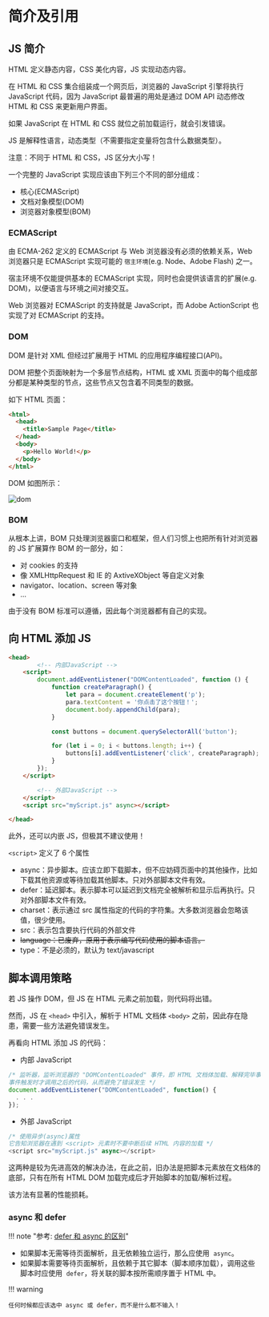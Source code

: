 # 简介及引用

## JS 简介

HTML 定义静态内容，CSS 美化内容，JS 实现动态内容。

在 HTML 和 CSS 集合组装成一个网页后，浏览器的 JavaScript 引擎将执行 JavaScript 代码，因为 JavaScript 最普遍的用处是通过 DOM API 动态修改 HTML 和 CSS 来更新用户界面。

如果 JavaScript 在 HTML 和 CSS 就位之前加载运行，就会引发错误。

JS 是解释性语言，动态类型（不需要指定变量将包含什么数据类型）。

注意：不同于 HTML 和 CSS，JS 区分大小写！

一个完整的 JavaScript 实现应该由下列三个不同的部分组成：

- 核心(ECMAScript)
- 文档对象模型(DOM)
- 浏览器对象模型(BOM)

### ECMAScript

由 ECMA-262 定义的 ECMAScript 与 Web 浏览器没有必须的依赖关系，Web 浏览器只是 ECMAScript 实现可能的 `宿主环境`(e.g. Node、Adobe Flash) 之一。

宿主环境不仅能提供基本的 ECMAScript 实现，同时也会提供该语言的扩展(e.g. DOM)，以便语言与环境之间对接交互。

Web 浏览器对 ECMAScript 的支持就是 JavaScript，而 Adobe ActionScript 也实现了对 ECMAScript 的支持。

### DOM

DOM 是针对 XML 但经过扩展用于 HTML 的应用程序编程接口(API)。

DOM 把整个页面映射为一个多层节点结构，HTML 或 XML 页面中的每个组成部分都是某种类型的节点，这些节点又包含着不同类型的数据。

如下 HTML 页面：

```html
<html>
  <head>
    <title>Sample Page</title>
  </head>
  <body>
    <p>Hello World!</p>
  </body>
</html>
```

DOM 如图所示：

![dom](https://happytsing-figure-bed.oss-cn-hangzhou.aliyuncs.com/javascript/dom.jpg)

### BOM

从根本上讲，BOM 只处理浏览器窗口和框架，但人们习惯上也把所有针对浏览器的 JS 扩展算作 BOM 的一部分，如：

- 对 cookies 的支持
- 像 XMLHttpRequest 和 IE 的 AxtiveXObject 等自定义对象
- navigator、location、screen 等对象
- ...

由于没有 BOM 标准可以遵循，因此每个浏览器都有自己的实现。

## 向 HTML 添加 JS

```html
<head>
		<!-- 内部JavaScript -->
    <script>
        document.addEventListener("DOMContentLoaded", function () {
            function createParagraph() {
                let para = document.createElement('p');
                para.textContent = '你点击了这个按钮！';
                document.body.appendChild(para);
            }

            const buttons = document.querySelectorAll('button');

            for (let i = 0; i < buttons.length; i++) {
                buttons[i].addEventListener('click', createParagraph);
            }
        });
    </script>

		<!-- 外部JavaScript -->
    </script>
    <script src="myScript.js" async></script>

</head>
```

此外，还可以内嵌 JS，但极其不建议使用！

`<script>` 定义了 6 个属性

- async：异步脚本。应该立即下载脚本，但不应妨碍页面中的其他操作，比如下载其他资源或等待加载其他脚本。只对外部脚本文件有效。
- defer：延迟脚本。表示脚本可以延迟到文档完全被解析和显示后再执行。只对外部脚本文件有效。
- charset：表示通过 src 属性指定的代码的字符集。大多数浏览器会忽略该值，很少使用。
- src：表示包含要执行代码的外部文件
- ~~language：已废弃，原用于表示编写代码使用的脚本语言。~~
- type：不是必须的，默认为 text/javascript

## 脚本调用策略

若 JS 操作 DOM，但 JS 在 HTML 元素之前加载，则代码将出错。

然而，JS 在 `<head>` 中引入，解析于 HTML 文档体 `<body>` 之前，因此存在隐患，需要一些方法避免错误发生。

再看向 HTML 添加 JS 的代码：

- 内部 JavaScript

```js
/* 监听器，监听浏览器的 "DOMContentLoaded" 事件，即 HTML 文档体加载、解释完毕事件。
事件触发时才调用之后的代码，从而避免了错误发生 */
document.addEventListener("DOMContentLoaded", function() {
  . . .
});
```

- 外部 JavaScript

```js
/* 使用异步(async)属性
它告知浏览器在遇到 <script> 元素时不要中断后续 HTML 内容的加载 */
<script src="myScript.js" async></script>
```

这两种是较为先进高效的解决办法，在此之前，旧办法是把脚本元素放在文档体的底部，只有在所有 HTML DOM 加载完成后才开始脚本的加载/解析过程。

该方法有显著的性能损耗。

### async 和 defer

!!! note "参考: [defer 和 async 的区别](https://segmentfault.com/q/1010000000640869)"

- 如果脚本无需等待页面解析，且无依赖独立运行，那么应使用  `async`。
- 如果脚本需要等待页面解析，且依赖于其它脚本（脚本顺序加载），调用这些脚本时应使用  `defer`，将关联的脚本按所需顺序置于 HTML 中。

!!! warning

    任何时候都应该选中 async 或 defer，而不是什么都不输入！